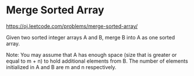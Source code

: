 Merge Sorted Array
==================
https://oj.leetcode.com/problems/merge-sorted-array/

Given two sorted integer arrays A and B, merge B into A as one sorted array.

Note:
You may assume that A has enough space (size that is greater or equal to m + n) 
to hold additional elements from B. The number of elements initialized in A and 
B are m and n respectively.



